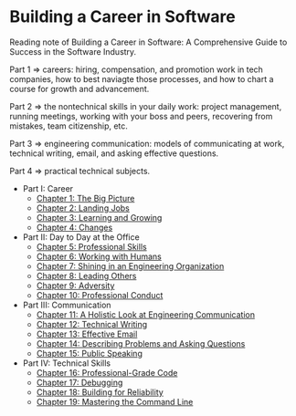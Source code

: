 # Building a Career in Software

Reading note of Building a Career in Software: A Comprehensive Guide to Success in the Software Industry.

Part 1 => careers: hiring, compensation, and promotion work in tech companies, how to best naviagte those processes, and how to chart a course for growth and advancement.

Part 2 => the nontechnical skills in your daily work: project management, running meetings, working with your boss and peers, recovering from mistakes, team citizenship, etc.

Part 3 => engineering communication: models of communicating at work, technical writing, email, and asking effective questions.

Part 4 => practical technical subjects.

* Part I: Career
  * [Chapter 1: The Big Picture](./1%20The%20Big%20Picture.md)
  * [Chapter 2: Landing Jobs](./2%20Landing%20Jobs.md)
  * [Chapter 3: Learning and Growing](./3%20Learning%20and%20Growing.md)
  * [Chapter 4: Changes](./4%20Changes.md)
* Part II: Day to Day at the Office
  * [Chapter 5: Professional Skills](./5%20Professional%20Skills.md)
  * [Chapter 6: Working with Humans](./6%20Working%20with%20Humans.md)
  * [Chapter 7: Shining in an Engineering Organization](./7%20Shining%20in%20an%20Engineering%20Organization.md)
  * [Chapter 8: Leading Others](./8%20Leading%20Others.md)
  * [Chapter 9: Adversity](./9%20Adversity.md)
  * [Chapter 10: Professional Conduct](./10%20Professional%20Conduct.md)
* Part III: Communication
  * [Chapter 11: A Holistic Look at Engineering Communication](11%20A%20Holistic%20Look%20at%20Engineering%20Communication.md)
  * [Chapter 12: Technical Writing](./12%20Technical%20Writing.md)
  * [Chapter 13: Effective Email](./13%20Effective%20Email.md)
  * [Chapter 14: Describing Problems and Asking Questions](./14%20Describing%20Problems%20and%20Asking%20Questions.md)
  * [Chapter 15: Public Speaking](./15%20Public%20Speaking.md)
* Part IV: Technical Skills
  * [Chapter 16: Professional-Grade Code](./16%20Professional-Grade%20Code.md)
  * [Chapter 17: Debugging](./17%20Debugging.md)
  * [Chapter 18: Building for Reliability](./18%20Building%20for%20Reliability.md)
  * [Chapter 19: Mastering the Command Line](./19%20Mastering%20the%20Command%20Line.md)
